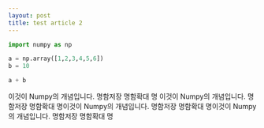 ```yaml
---
layout: post
title: test article 2
---
```


```python
import numpy as np

a = np.array([1,2,3,4,5,6])
b = 10

a + b
```

이것이 Numpy의 개념입니다. 명함저장 명함확대 명 이것이 Numpy의 개념입니다. 명함저장 명함확대 명이것이 Numpy의 개념입니다. 명함저장 명함확대 명이것이 Numpy의 개념입니다. 명함저장 명함확대 명